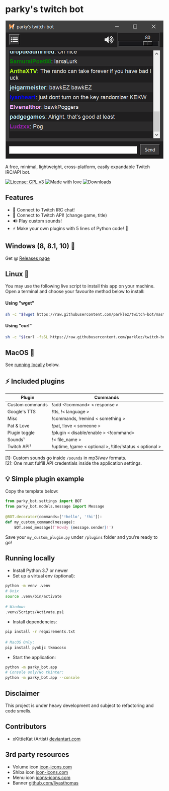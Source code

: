 # parky's twitch bot
<p align="center">
  <img src="https://raw.githubusercontent.com/parklez/twitch-bot/master/img/win10.png">
</p>
A free, minimal, lightweight, cross-platform, easily expandable Twitch IRC/API bot.

[![License: GPL v3](https://img.shields.io/badge/License-GPLv3-blue.svg)](https://www.gnu.org/licenses/gpl-3.0)
![Made with love](https://img.shields.io/badge/made%20with-love-ff69b4)
![Downloads](https://img.shields.io/github/downloads/parklez/twitch-bot/total)

## Features
- 🔌 Connect to Twitch IRC chat!
- 🔌 Connect to Twitch API! (change game, title)
- 🔊 Play custom sounds!
- ⚡ Make your own plugins with 5 lines of Python code! 🐍

## Windows (8, 8.1, 10) 💾
Get @ [Releases page](https://github.com/parklez/twitch-bot/releases)

## Linux 🐧
You may use the following live script to install this app on your machine.\
Open a terminal and choose your favourite method below to install:
#### Using "wget"
```sh
sh -c "$(wget https://raw.githubusercontent.com/parklez/twitch-bot/master/scripts/install.sh -O -)"
```
#### Using "curl"
```sh
sh -c "$(curl -fsSL https://raw.githubusercontent.com/parklez/twitch-bot/master/scripts/install.sh)"
```
## MacOS 🍎
See [running locally](#running-locally) below.

## ⚡ Included plugins
|Plugin           |Commands            |
|-----------------|--------------------|
|Custom commands  | !add <!command> < response >|
|Google's TTS     | !tts, !< language >|
|Misc             | !commands, !remind < something >|
|Pat & Love       | !pat, !love < someone >|
|Plugin toggle    | !plugin < disable/enable > <!command>|
|Sounds¹          | !< file_name >|
|Twitch API²      | !uptime, !game < optional >, !title/!status < optional >|

[1]: Custom sounds go inside `/sounds` in mp3/wav formats.\
[2]: One must fulfill API credentials inside the application settings. 

## 💡 Simple plugin example
Copy the template below:
```python
from parky_bot.settings import BOT
from parky_bot.models.message import Message

@BOT.decorator(commands=['!hello', '!hi']):
def my_custom_command(message): 
    BOT.send_message(f'Howdy {message.sender}!')
 ```
Save your `my_custom_plugin.py` under `/plugins` folder and you're ready to go!

## Running locally
- Install Python 3.7 or newer
- Set up a virtual env (optional):
```sh
python -m venv .venv
# Unix
source .venv/bin/activate

# Windows
.venv/Scripts/Activate.ps1
```
- Install dependencies:
```sh
pip install -r requirements.txt

# MacOS Only:
pip install pyobjc tkmacosx
```
- Start the application:
```sh
python -m parky_bot.app
# Console only/No tkinter:
python -m parky_bot.app --console
```

## Disclaimer
This project is under heavy development and subject to refactoring and code smells.

## Contributors
- xKittieKat (Artist) [deviantart.com](https://www.deviantart.com/xkittiekat/art/barky-chan-v-1-856512308)

## 3rd party resources
- Volume icon [icon-icons.com](https://icon-icons.com/icon/volume-up-interface-symbol/73337)
- Shiba icon [icon-icons.com](https://icon-icons.com/icon/dog-pet-animal-japanese-shiba-inu-japan/127300)
- Menu icon [icons-icons.com](https://icon-icons.com/icon/menu/71858)
- Banner [github.com/liyasthomas](https://github.com/liyasthomas/banner)
